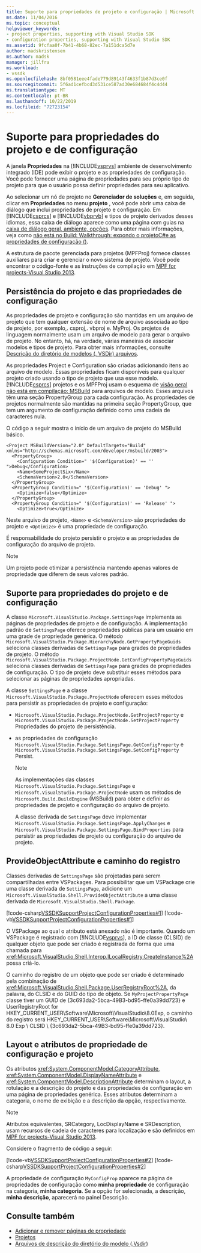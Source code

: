 ```yaml
---
title: Suporte para propriedades de projeto e configuração | Microsoft Docs
ms.date: 11/04/2016
ms.topic: conceptual
helpviewer_keywords:
- project properties, supporting with Visual Studio SDK
- configuration properties, supporting with Visual Studio SDK
ms.assetid: 9fcfaa0f-7b41-4b68-82ec-7a151dca5d7e
author: madskristensen
ms.author: madsk
manager: jillfra
ms.workload:
- vssdk
ms.openlocfilehash: 8bf0581eee4fade779d89143f4633f1b87d3ce0f
ms.sourcegitcommit: 5f6ad1cefbcd3d531ce587ad30e684684f4c4d44
ms.translationtype: MT
ms.contentlocale: pt-BR
ms.lasthandoff: 10/22/2019
ms.locfileid: "72723154"
---
```

# <a name="support-for-project-and-configuration-properties"></a>Suporte para propriedades do projeto e de configuração
A janela **Propriedades** na [!INCLUDE[vsprvs](../../code-quality/includes/vsprvs_md.md)] ambiente de desenvolvimento integrado (IDE) pode exibir o projeto e as propriedades de configuração. Você pode fornecer uma página de propriedades para seu próprio tipo de projeto para que o usuário possa definir propriedades para seu aplicativo.

 Ao selecionar um nó de projeto no **Gerenciador de soluções** e, em seguida, clicar em **Propriedades** no menu **projeto** , você pode abrir uma caixa de diálogo que inclui propriedades de projeto e configuração. Em [!INCLUDE[csprcs](../../data-tools/includes/csprcs_md.md)] e [!INCLUDE[vbprvb](../../code-quality/includes/vbprvb_md.md)] e tipos de projeto derivados desses idiomas, essa caixa de diálogo aparece como uma página com guias na [caixa de diálogo geral, ambiente, opções](../../ide/reference/general-environment-options-dialog-box.md). Para obter mais informações, veja como [não está no Build: Walkthrough: expondo o projetoC#e as propriedades de configuração ()](https://msdn.microsoft.com/library/d850d63b-25e2-4505-9f3d-eb038d7c1d0e).

 A estrutura de pacote gerenciada para projetos (MPFProj) fornece classes auxiliares para criar e gerenciar o novo sistema de projeto. Você pode encontrar o código-fonte e as instruções de compilação em [MPF for projects-Visual Studio 2013](https://github.com/tunnelvisionlabs/MPFProj10).

## <a name="persistence-of-project-and-configuration-properties"></a>Persistência do projeto e das propriedades de configuração
 As propriedades de projeto e configuração são mantidas em um arquivo de projeto que tem qualquer extensão de nome de arquivo associada ao tipo de projeto, por exemplo,. csproj,. vbproj e. MyProj. Os projetos de linguagem normalmente usam um arquivo de modelo para gerar o arquivo de projeto. No entanto, há, na verdade, várias maneiras de associar modelos e tipos de projeto. Para obter mais informações, consulte [Descrição do diretório de modelos (. VSDir) arquivos](../../extensibility/internals/template-directory-description-dot-vsdir-files.md).

 As propriedades Project e Configuration são criadas adicionando itens ao arquivo de modelo. Essas propriedades ficam disponíveis para qualquer projeto criado usando o tipo de projeto que usa esse modelo. [!INCLUDE[csprcs](../../data-tools/includes/csprcs_md.md)] projetos e os MPFProj usam o esquema de [visão geral não está em compilação: MSBuild](/previous-versions/visualstudio/visual-studio-2008/ms171452(v=vs.90)) para arquivos de modelo. Esses arquivos têm uma seção PropertyGroup para cada configuração. As propriedades de projetos normalmente são mantidas na primeira seção PropertyGroup, que tem um argumento de configuração definido como uma cadeia de caracteres nula.

 O código a seguir mostra o início de um arquivo de projeto do MSBuild básico.

```
<Project MSBuildVersion="2.0" DefaultTargets="Build" xmlns="http://schemas.microsoft.com/developer/msbuild/2003">
  <PropertyGroup>
    <Configuration Condition=" '$(Configuration)' == '' ">Debug</Configuration>
    <Name>SomeProjectSix</Name>
    <SchemaVersion>2.0</SchemaVersion>
  </PropertyGroup>
  <PropertyGroup Condition=" '$(Configuration)' == 'Debug' ">
    <Optimize>false</Optimize>
  </PropertyGroup>
  <PropertyGroup Condition=" '$(Configuration)' == 'Release' ">
    <Optimize>true</Optimize>
```

 Neste arquivo de projeto, `<Name>` e `<SchemaVersion>` são propriedades do projeto e `<Optimize>` é uma propriedade de configuração.

 É responsabilidade do projeto persistir o projeto e as propriedades de configuração do arquivo de projeto.

> [!NOTE]
> Um projeto pode otimizar a persistência mantendo apenas valores de propriedade que diferem de seus valores padrão.

## <a name="support-for-project-and-configuration-properties"></a>Suporte para propriedades do projeto e de configuração
 A classe `Microsoft.VisualStudio.Package.SettingsPage` implementa as páginas de propriedades de projeto e de configuração. A implementação padrão de `SettingsPage` oferece propriedades públicas para um usuário em uma grade de propriedade genérica. O método `Microsoft.VisualStudio.Package.HierarchyNode.GetPropertyPageGuids` seleciona classes derivadas de `SettingsPage` para grades de propriedades de projeto. O método `Microsoft.VisualStudio.Package.ProjectNode.GetConfigPropertyPageGuids` seleciona classes derivadas de `SettingsPage` para grades de propriedades de configuração. O tipo de projeto deve substituir esses métodos para selecionar as páginas de propriedades apropriadas.

 A classe `SettingsPage` e a classe `Microsoft.VisualStudio.Package.ProjectNode` oferecem esses métodos para persistir as propriedades de projeto e configuração:

- `Microsoft.VisualStudio.Package.ProjectNode.GetProjectProperty` e `Microsoft.VisualStudio.Package.ProjectNode.SetProjectProperty` Propriedades do projeto de persistência.

- as propriedades de configuração `Microsoft.VisualStudio.Package.SettingsPage.GetConfigProperty` e `Microsoft.VisualStudio.Package.SettingsPage.SetConfigProperty` Persist.

  > [!NOTE]
  > As implementações das classes `Microsoft.VisualStudio.Package.SettingsPage` e `Microsoft.VisualStudio.Package.ProjectNode` usam os métodos de `Microsoft.Build.BuildEngine` (MSBuild) para obter e definir as propriedades de projeto e configuração do arquivo de projeto.

  A classe derivada de `SettingsPage` deve implementar `Microsoft.VisualStudio.Package.SettingsPage.ApplyChanges` e `Microsoft.VisualStudio.Package.SettingsPage.BindProperties` para persistir as propriedades de projeto ou configuração do arquivo de projeto.

## <a name="provideobjectattribute-and-registry-path"></a>ProvideObjectAttribute e caminho do registro
 Classes derivadas de `SettingsPage` são projetadas para serem compartilhadas entre VSPackages. Para possibilitar que um VSPackage crie uma classe derivada de `SettingsPage`, adicione um `Microsoft.VisualStudio.Shell.ProvideObjectAttribute` a uma classe derivada de `Microsoft.VisualStudio.Shell.Package`.

 [!code-csharp[VSSDKSupportProjectConfigurationProperties#1](../../extensibility/internals/codesnippet/CSharp/support-for-project-and-configuration-properties_1.cs)]
 [!code-vb[VSSDKSupportProjectConfigurationProperties#1](../../extensibility/internals/codesnippet/VisualBasic/support-for-project-and-configuration-properties_1.vb)]

 O VSPackage ao qual o atributo está anexado não é importante. Quando um VSPackage é registrado com [!INCLUDE[vsprvs](../../code-quality/includes/vsprvs_md.md)], a ID de classe (CLSID) de qualquer objeto que pode ser criado é registrada de forma que uma chamada para <xref:Microsoft.VisualStudio.Shell.Interop.ILocalRegistry.CreateInstance%2A> possa criá-lo.

 O caminho do registro de um objeto que pode ser criado é determinado pela combinação de <xref:Microsoft.VisualStudio.Shell.Package.UserRegistryRoot%2A>, da palavra, do CLSID e do GUID do tipo de objeto. Se `MyProjectPropertyPage` classe tiver um GUID de {3c693da2-5bca-49B3-bd95-ffe0a39dd723} e UserRegistryRoot for HKEY_CURRENT_USER\Software\Microsoft\VisualStudio\8.0Exp, o caminho do registro será HKEY_CURRENT_USER\Software\Microsoft\VisualStudio\ 8.0 Exp \ CLSID \\ {3c693da2-5bca-49B3-bd95-ffe0a39dd723}.

## <a name="project-and-configuration-property-attributes-and-layout"></a>Layout e atributos de propriedade de configuração e projeto
 Os atributos <xref:System.ComponentModel.CategoryAttribute>, <xref:System.ComponentModel.DisplayNameAttribute> e <xref:System.ComponentModel.DescriptionAttribute> determinam o layout, a rotulação e a descrição do projeto e das propriedades de configuração em uma página de propriedades genérica. Esses atributos determinam a categoria, o nome de exibição e a descrição da opção, respectivamente.

> [!NOTE]
> Atributos equivalentes, SRCategory, LocDisplayName e SRDescription, usam recursos de cadeia de caracteres para localização e são definidos em [MPF for projects-Visual Studio 2013](https://github.com/tunnelvisionlabs/MPFProj10).

 Considere o fragmento de código a seguir:

 [!code-vb[VSSDKSupportProjectConfigurationProperties#2](../../extensibility/internals/codesnippet/VisualBasic/support-for-project-and-configuration-properties_2.vb)]
 [!code-csharp[VSSDKSupportProjectConfigurationProperties#2](../../extensibility/internals/codesnippet/CSharp/support-for-project-and-configuration-properties_2.cs)]

 A propriedade de configuração `MyConfigProp` aparece na página de propriedades de configuração como **minha propriedade** de configuração na categoria, **minha categoria**. Se a opção for selecionada, a descrição, **minha descrição**, aparecerá no painel Descrição.

## <a name="see-also"></a>Consulte também
- [Adicionar e remover páginas de propriedade](../../extensibility/adding-and-removing-property-pages.md)
- [Projetos](../../extensibility/internals/projects.md)
- [Arquivos de descrição do diretório do modelo (.Vsdir)](../../extensibility/internals/template-directory-description-dot-vsdir-files.md)
